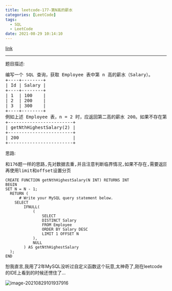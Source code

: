 ```yaml
---
title: leetcode-177-第N高的薪水
categories: [LeetCode]
tags:
  - SQL
  - LeetCode
date: 2021-08-29 10:14:10
---
```


[link](https://leetcode-cn.com/problems/nth-highest-salary/)

<hr/>

题目描述:

<pre>
编写一个 SQL 查询，获取 Employee 表中第 n 高的薪水（Salary）。
+----+--------+
| Id | Salary |
+----+--------+
| 1  | 100    |
| 2  | 200    |
| 3  | 300    |
+----+--------+
例如上述 Employee 表，n = 2 时，应返回第二高的薪水 200。如果不存在第 n 高的薪水，那么查询应返回 null。
+------------------------+
| getNthHighestSalary(2) |
+------------------------+
| 200                    |
+------------------------+
</pre>

思路:

<pre>
和176题一样的思路,先对数据去重,并且注意判断临界情况,如果不存在,需要返回null;
再使用limit和offset设置分页
</pre>

```mysql
CREATE FUNCTION getNthHighestSalary(N INT) RETURNS INT
BEGIN
SET N = N - 1;
  RETURN (
      # Write your MySQL query statement below.
    SELECT
	    IFNULL(
            (   
                SELECT 
                DISTINCT Salary
                FROM Employee
                ORDER BY Salary DESC
                LIMIT 1 OFFSET N
            ),
            NULL
        ) AS getNthHighestSalary
  );
END
```

恕我直言,我用了2年MySQL没听过自定义函数这个玩意,太神奇了,刚在leetcode的IDE上看到的时候还愣住了...

![image-20210829101937916](https://gitee.com/cao_ziqiang/img/raw/master/20210829101938.png)